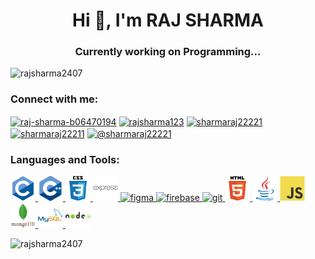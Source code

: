<h1 align="center">Hi 👋, I'm RAJ SHARMA</h1>
<h3 align="center">Currently working on Programming...</h3>

<p align="left"> <img src="https://komarev.com/ghpvc/?username=rajsharma2407&label=Profile%20views&color=0e75b6&style=flat" alt="rajsharma2407" /> </p>


<h3 align="left">Connect with me:</h3>
<p align="left">
<a href="https://linkedin.com/in/raj-sharma-b06470194" target="blank"><img align="center" src="https://raw.githubusercontent.com/rahuldkjain/github-profile-readme-generator/master/src/images/icons/Social/linked-in-alt.svg" alt="raj-sharma-b06470194" height="30" width="40" /></a>
<a href="https://www.codechef.com/users/rajsharma123" target="blank"><img align="center" src="https://cdn.jsdelivr.net/npm/simple-icons@3.1.0/icons/codechef.svg" alt="rajsharma123" height="30" width="40" /></a>
<a href="https://www.hackerrank.com/sharmaraj22221" target="blank"><img align="center" src="https://raw.githubusercontent.com/rahuldkjain/github-profile-readme-generator/master/src/images/icons/Social/hackerrank.svg" alt="sharmaraj22221" height="30" width="40" /></a>
<a href="https://codeforces.com/profile/sharmaraj22211" target="blank"><img align="center" src="https://cdn.jsdelivr.net/npm/simple-icons@3.0.1/icons/codeforces.svg" alt="sharmaraj22211" height="30" width="40" /></a>
<a href="https://www.hackerearth.com/@sharmaraj22221" target="blank"><img align="center" src="https://raw.githubusercontent.com/rahuldkjain/github-profile-readme-generator/master/src/images/icons/Social/hackerearth.svg" alt="@sharmaraj22221" height="30" width="40" /></a>
</p>

<h3 align="left">Languages and Tools:</h3>
<p align="left"> <a href="https://www.cprogramming.com/" target="_blank"> <img src="https://raw.githubusercontent.com/devicons/devicon/master/icons/c/c-original.svg" alt="c" width="40" height="40"/> </a> <a href="https://www.w3schools.com/cpp/" target="_blank"> <img src="https://raw.githubusercontent.com/devicons/devicon/master/icons/cplusplus/cplusplus-original.svg" alt="cplusplus" width="40" height="40"/> </a> <a href="https://www.w3schools.com/css/" target="_blank"> <img src="https://raw.githubusercontent.com/devicons/devicon/master/icons/css3/css3-original-wordmark.svg" alt="css3" width="40" height="40"/> </a> <a href="https://expressjs.com" target="_blank"> <img src="https://raw.githubusercontent.com/devicons/devicon/master/icons/express/express-original-wordmark.svg" alt="express" width="40" height="40"/> </a> <a href="https://www.figma.com/" target="_blank"> <img src="https://www.vectorlogo.zone/logos/figma/figma-icon.svg" alt="figma" width="40" height="40"/> </a> <a href="https://firebase.google.com/" target="_blank"> <img src="https://www.vectorlogo.zone/logos/firebase/firebase-icon.svg" alt="firebase" width="40" height="40"/> </a> <a href="https://git-scm.com/" target="_blank"> <img src="https://www.vectorlogo.zone/logos/git-scm/git-scm-icon.svg" alt="git" width="40" height="40"/> </a> <a href="https://www.w3.org/html/" target="_blank"> <img src="https://raw.githubusercontent.com/devicons/devicon/master/icons/html5/html5-original-wordmark.svg" alt="html5" width="40" height="40"/> </a> <a href="https://www.java.com" target="_blank"> <img src="https://raw.githubusercontent.com/devicons/devicon/master/icons/java/java-original.svg" alt="java" width="40" height="40"/> </a> <a href="https://developer.mozilla.org/en-US/docs/Web/JavaScript" target="_blank"> <img src="https://raw.githubusercontent.com/devicons/devicon/master/icons/javascript/javascript-original.svg" alt="javascript" width="40" height="40"/> </a> <a href="https://www.mongodb.com/" target="_blank"> <img src="https://raw.githubusercontent.com/devicons/devicon/master/icons/mongodb/mongodb-original-wordmark.svg" alt="mongodb" width="40" height="40"/> </a> <a href="https://www.mysql.com/" target="_blank"> <img src="https://raw.githubusercontent.com/devicons/devicon/master/icons/mysql/mysql-original-wordmark.svg" alt="mysql" width="40" height="40"/> </a> <a href="https://nodejs.org" target="_blank"> <img src="https://raw.githubusercontent.com/devicons/devicon/master/icons/nodejs/nodejs-original-wordmark.svg" alt="nodejs" width="40" height="40"/> </a> </p>

<p><img align="left" src="https://github-readme-stats.vercel.app/api/top-langs?username=rajsharma2407&show_icons=true&locale=en&layout=compact" alt="rajsharma2407" /></p>

<!-- <p>&nbsp;<img align="center" src="https://github-readme-stats.vercel.app/api?username=rajsharma2407&show_icons=true&locale=en" alt="rajsharma2407" /></p>
 -->
